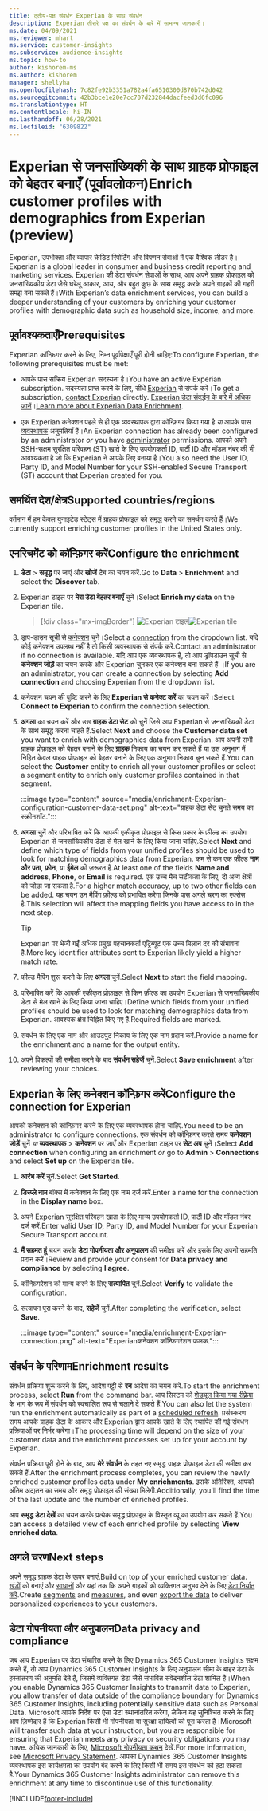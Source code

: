 ```yaml
---
title: तृतीय-पक्ष संवर्धन Experian के साथ संवर्धन
description: Experian तीसरे पक्ष का संवर्धन के बारे में सामान्य जानकारी।
ms.date: 04/09/2021
ms.reviewer: mhart
ms.service: customer-insights
ms.subservice: audience-insights
ms.topic: how-to
author: kishorem-ms
ms.author: kishorem
manager: shellyha
ms.openlocfilehash: 7c82fe92b3351a782a4fa6510300d870b742d042
ms.sourcegitcommit: 42b3bce1e20e7cc707d232844dacfeed3d6fc096
ms.translationtype: HT
ms.contentlocale: hi-IN
ms.lasthandoff: 06/28/2021
ms.locfileid: "6309822"
---
```

# <a name="enrich-customer-profiles-with-demographics-from-experian-preview"></a><span data-ttu-id="b706e-103">Experian से जनसांख्यिकी के साथ ग्राहक प्रोफाइल को बेहतर बनाएँ (पूर्वावलोकन)</span><span class="sxs-lookup"><span data-stu-id="b706e-103">Enrich customer profiles with demographics from Experian (preview)</span></span>

<span data-ttu-id="b706e-104">Experian, उपभोक्ता और व्यापार क्रेडिट रिपोर्टिंग और विपणन सेवाओं में एक वैश्विक लीडर है।</span><span class="sxs-lookup"><span data-stu-id="b706e-104">Experian is a global leader in consumer and business credit reporting and marketing services.</span></span> <span data-ttu-id="b706e-105">Experian की डेटा संवर्धन सेवाओं के साथ, आप अपने ग्राहक प्रोफाइल को जनसांख्यिकीय डेटा जैसे घरेलू आकार, आय, और बहुत कुछ के साथ समृद्ध करके अपने ग्राहकों की गहरी समझ बना सकते हैं।</span><span class="sxs-lookup"><span data-stu-id="b706e-105">With Experian’s data enrichment services, you can build a deeper understanding of your customers by enriching your customer profiles with demographic data such as household size, income, and more.</span></span>

## <a name="prerequisites"></a><span data-ttu-id="b706e-106">पूर्वावश्यकताएँ</span><span class="sxs-lookup"><span data-stu-id="b706e-106">Prerequisites</span></span>

<span data-ttu-id="b706e-107">Experian कॉन्फ़िगर करने के लिए, निम्न पूर्वापेक्षाएँ पूरी होनी चाहिए:</span><span class="sxs-lookup"><span data-stu-id="b706e-107">To configure Experian, the following prerequisites must be met:</span></span>

- <span data-ttu-id="b706e-108">आपके पास सक्रिय Experian सदस्यता है।</span><span class="sxs-lookup"><span data-stu-id="b706e-108">You have an active Experian subscription.</span></span> <span data-ttu-id="b706e-109">सदस्यता प्राप्त करने के लिए, सीधे [Experian](https://www.experian.com/marketing-services/contact) से संपर्क करें।</span><span class="sxs-lookup"><span data-stu-id="b706e-109">To get a subscription, [contact Experian](https://www.experian.com/marketing-services/contact) directly.</span></span> <span data-ttu-id="b706e-110">[Experian डेटा संवर्द्धन के बारे में अधिक जानें](https://www.experian.com/marketing-services/microsoft?cmpid=ems_web_mci_cdppage)।</span><span class="sxs-lookup"><span data-stu-id="b706e-110">[Learn more about Experian Data Enrichment](https://www.experian.com/marketing-services/microsoft?cmpid=ems_web_mci_cdppage).</span></span>

- <span data-ttu-id="b706e-111">एक Experian कनेक्शन पहले से ही एक व्यवस्थापक द्वारा कॉन्फ़िगर किया गया है *या* आपके पास [व्यवस्थापक](permissions.md#administrator) अनुमतियाँ हैं।</span><span class="sxs-lookup"><span data-stu-id="b706e-111">An Experian connection has already been configured by an administrator *or* you have [administrator](permissions.md#administrator) permissions.</span></span> <span data-ttu-id="b706e-112">आपको अपने SSH-सक्षम सुरक्षित परिवहन (ST) खाते के लिए उपयोगकर्ता ID, पार्टी ID और मॉडल नंबर की भी आवश्यकता है जो कि Experian ने आपके लिए बनाया है।</span><span class="sxs-lookup"><span data-stu-id="b706e-112">You also need the User ID, Party ID, and Model Number for your SSH-enabled Secure Transport (ST) account that Experian created for you.</span></span>

## <a name="supported-countriesregions"></a><span data-ttu-id="b706e-113">समर्थित देश/क्षेत्र</span><span class="sxs-lookup"><span data-stu-id="b706e-113">Supported countries/regions</span></span>

<span data-ttu-id="b706e-114">वर्तमान में हम केवल युनाइटेड स्टेट्स में ग्राहक प्रोफाइल को समृद्ध करने का समर्थन करते हैं।</span><span class="sxs-lookup"><span data-stu-id="b706e-114">We currently support enriching customer profiles in the United States only.</span></span>

## <a name="configure-the-enrichment"></a><span data-ttu-id="b706e-115">एनरिचमेंट को कॉन्फ़िगर करें</span><span class="sxs-lookup"><span data-stu-id="b706e-115">Configure the enrichment</span></span>

1. <span data-ttu-id="b706e-116">**डेटा** > **समृद्ध** पर जाएं और **खोजें** टैब का चयन करें.</span><span class="sxs-lookup"><span data-stu-id="b706e-116">Go to **Data** > **Enrichment** and select the **Discover** tab.</span></span>

1. <span data-ttu-id="b706e-117">Experian टाइल पर **मेरा डेटा बेहतर बनाएँ** चुनें।</span><span class="sxs-lookup"><span data-stu-id="b706e-117">Select **Enrich my data** on the Experian tile.</span></span>

   > [!div class="mx-imgBorder"]
   > <span data-ttu-id="b706e-118">![Experian टाइल](media/experian-tile.png "Experian टाइल")</span><span class="sxs-lookup"><span data-stu-id="b706e-118">![Experian tile](media/experian-tile.png "Experian tile")</span></span>
   > 

1. <span data-ttu-id="b706e-119">ड्राप-डाउन सूची से [कनेक्शन](connections.md) चुनें।</span><span class="sxs-lookup"><span data-stu-id="b706e-119">Select a [connection](connections.md) from the dropdown list.</span></span> <span data-ttu-id="b706e-120">यदि कोई कनेक्शन उपलब्ध नहीं है तो किसी व्यवस्थापक से संपर्क करें.</span><span class="sxs-lookup"><span data-stu-id="b706e-120">Contact an administrator if no connection is available.</span></span> <span data-ttu-id="b706e-121">यदि आप एक व्यवस्थापक हैं, तो आप ड्रॉपडाउन सूची से **कनेक्शन जोड़ें** का चयन करके और Experian चुनकर एक कनेक्शन बना सकते हैं ।</span><span class="sxs-lookup"><span data-stu-id="b706e-121">If you are an administrator, you can create a connection by selecting **Add connection** and choosing Experian from the dropdown list.</span></span> 

1. <span data-ttu-id="b706e-122">कनेक्शन चयन की पुष्टि करने के लिए **Experian से कनेक्ट करें** का चयन करें।</span><span class="sxs-lookup"><span data-stu-id="b706e-122">Select **Connect to Experian** to confirm the connection selection.</span></span>

1.  <span data-ttu-id="b706e-123">**अगला** का चयन करें और उस **ग्राहक डेटा सेट** को चुनें जिसे आप Experian से जनसांख्यिकी डेटा के साथ समृद्ध करना चाहते हैं.</span><span class="sxs-lookup"><span data-stu-id="b706e-123">Select **Next** and choose the **Customer data set** you want to enrich with demographics data from Experian.</span></span> <span data-ttu-id="b706e-124">आप अपनी सभी ग्राहक प्रोफ़ाइल को बेहतर बनाने के लिए **ग्राहक** निकाय का चयन कर सकते हैं या उस अनुभाग में निहित केवल ग्राहक प्रोफ़ाइल को बेहतर बनाने के लिए एक अनुभाग निकाय चुन सकते हैं.</span><span class="sxs-lookup"><span data-stu-id="b706e-124">You can select the **Customer** entity to enrich all your customer profiles or select a segment entity to enrich only customer profiles contained in that segment.</span></span>

    :::image type="content" source="media/enrichment-Experian-configuration-customer-data-set.png" alt-text="ग्राहक डेटा सेट चुनते समय का स्क्रीनशॉट.":::

1. <span data-ttu-id="b706e-126">**अगला** चुनें और परिभाषित करें कि आपकी एकीकृत प्रोफ़ाइल से किस प्रकार के फ़ील्ड का उपयोग Experian से जनसांख्यिकीय डेटा से मेल खाने के लिए किया जाना चाहिए.</span><span class="sxs-lookup"><span data-stu-id="b706e-126">Select **Next** and define which type of fields from your unified profiles should be used to look for matching demographics data from Experian.</span></span> <span data-ttu-id="b706e-127">कम से कम एक फ़ील्ड **नाम और पता**, **फ़ोन**, या **ईमेल** की ज़रूरत है.</span><span class="sxs-lookup"><span data-stu-id="b706e-127">At least one of the fields **Name and address**, **Phone**, or **Email** is required.</span></span> <span data-ttu-id="b706e-128">एक उच्च मैच सटीकता के लिए, दो अन्य क्षेत्रों को जोड़ा जा सकता है.</span><span class="sxs-lookup"><span data-stu-id="b706e-128">For a higher match accuracy, up to two other fields can be added.</span></span> <span data-ttu-id="b706e-129">यह चयन उन मैपिंग फ़ील्ड को प्रभावित करेगा जिनके पास अगले चरण का एक्सेस है.</span><span class="sxs-lookup"><span data-stu-id="b706e-129">This selection will affect the mapping fields you have access to in the next step.</span></span>

    > [!TIP]
    > <span data-ttu-id="b706e-130">Experian पर भेजी गईं अधिक प्रमुख पहचानकर्ता एट्रिब्यूट एक उच्च मिलान दर की संभावना है.</span><span class="sxs-lookup"><span data-stu-id="b706e-130">More key identifier attributes sent to Experian likely yield a higher match rate.</span></span>

1. <span data-ttu-id="b706e-131">फील्ड मैपिंग शुरू करने के लिए **अगला** चुनें.</span><span class="sxs-lookup"><span data-stu-id="b706e-131">Select **Next** to start the field mapping.</span></span>

1. <span data-ttu-id="b706e-132">परिभाषित करें कि आपकी एकीकृत प्रोफ़ाइल से किन फ़ील्ड का उपयोग Experian से जनसांख्यिकीय डेटा से मेल खाने के लिए किया जाना चाहिए।</span><span class="sxs-lookup"><span data-stu-id="b706e-132">Define which fields from your unified profiles should be used to look for matching demographics data from Experian.</span></span> <span data-ttu-id="b706e-133">आवश्यक क्षेत्र चिह्नित किए गए हैं.</span><span class="sxs-lookup"><span data-stu-id="b706e-133">Required fields are marked.</span></span>

1. <span data-ttu-id="b706e-134">संवर्धन के लिए एक नाम और आउटपुट निकाय के लिए एक नाम प्रदान करें.</span><span class="sxs-lookup"><span data-stu-id="b706e-134">Provide a name for the enrichment and a name for the output entity.</span></span>

1. <span data-ttu-id="b706e-135">अपने विकल्पों की समीक्षा करने के बाद **संवर्धन सहेजें** चुनें.</span><span class="sxs-lookup"><span data-stu-id="b706e-135">Select **Save enrichment** after reviewing your choices.</span></span>

## <a name="configure-the-connection-for-experian"></a><span data-ttu-id="b706e-136">Experian के लिए कनेक्शन कॉन्फ़िगर करें</span><span class="sxs-lookup"><span data-stu-id="b706e-136">Configure the connection for Experian</span></span> 

<span data-ttu-id="b706e-137">आपको कनेक्शन को कॉन्फ़िगर करने के लिए एक व्यवस्थापक होना चाहिए.</span><span class="sxs-lookup"><span data-stu-id="b706e-137">You need to be an administrator to configure connections.</span></span> <span data-ttu-id="b706e-138">एक संवर्धन को कॉन्फ़िगर करते समय **कनेक्शन जोड़ें** चुनें *या* **व्यवस्थापक** > **कनेक्शन** पर जाएँ और Experian टाइल पर **सेट अप** चुनें।</span><span class="sxs-lookup"><span data-stu-id="b706e-138">Select **Add connection** when configuring an enrichment *or* go to **Admin** > **Connections** and select **Set up** on the Experian tile.</span></span>

1. <span data-ttu-id="b706e-139">**आरंभ करें** चुनें.</span><span class="sxs-lookup"><span data-stu-id="b706e-139">Select **Get Started**.</span></span>

1. <span data-ttu-id="b706e-140">**डिस्प्ले नाम** बॉक्स में कनेक्शन के लिए एक नाम दर्ज करें.</span><span class="sxs-lookup"><span data-stu-id="b706e-140">Enter a name for the connection in the **Display name** box.</span></span>

1. <span data-ttu-id="b706e-141">अपने Experian सुरक्षित परिवहन खाता के लिए मान्य उपयोगकर्ता ID, पार्टी ID और मॉडल नंबर दर्ज करें.</span><span class="sxs-lookup"><span data-stu-id="b706e-141">Enter valid User ID, Party ID, and Model Number for your Experian Secure Transport account.</span></span>

1. <span data-ttu-id="b706e-142">**मैं सहमत हूं** चयन करके **डेटा गोपनीयता और अनुपालन** की समीक्षा करें और इसके लिए अपनी सहमति प्रदान करें।</span><span class="sxs-lookup"><span data-stu-id="b706e-142">Review and provide your consent for **Data privacy and compliance** by selecting **I agree**.</span></span>

1. <span data-ttu-id="b706e-143">कॉन्फ़िगरेशन को मान्य करने के लिए **सत्यापित** चुनें.</span><span class="sxs-lookup"><span data-stu-id="b706e-143">Select **Verify** to validate the configuration.</span></span>

1. <span data-ttu-id="b706e-144">सत्यापन पूरा करने के बाद, **सहेजें** चुनें.</span><span class="sxs-lookup"><span data-stu-id="b706e-144">After completing the verification, select **Save**.</span></span>
   
   :::image type="content" source="media/enrichment-Experian-connection.png" alt-text="Experianकनेक्शन कॉन्फिगरेशन फलक.":::

## <a name="enrichment-results"></a><span data-ttu-id="b706e-146">संवर्धन के परिणाम</span><span class="sxs-lookup"><span data-stu-id="b706e-146">Enrichment results</span></span>

<span data-ttu-id="b706e-147">संवर्धन प्रक्रिया शुरू करने के लिए, आदेश पट्टी से **रन** आदेश का चयन करें.</span><span class="sxs-lookup"><span data-stu-id="b706e-147">To start the enrichment process, select **Run** from the command bar.</span></span> <span data-ttu-id="b706e-148">आप सिस्टम को [शेड्यूल किया गया रीफ़्रेश](system.md#schedule-tab) के भाग के रूप में संवर्धन को स्वचालित रूप से चलाने दे सकते हैं.</span><span class="sxs-lookup"><span data-stu-id="b706e-148">You can also let the system run the enrichment automatically as part of a [scheduled refresh](system.md#schedule-tab).</span></span> <span data-ttu-id="b706e-149">प्रसंस्करण समय आपके ग्राहक डेटा के आकार और Experian द्वारा आपके खाते के लिए स्थापित की गई संवर्धन प्रक्रियाओं पर निर्भर करेगा।</span><span class="sxs-lookup"><span data-stu-id="b706e-149">The processing time will depend on the size of your customer data and the enrichment processes set up for your account by Experian.</span></span>

<span data-ttu-id="b706e-150">संवर्धन प्रक्रिया पूरी होने के बाद, आप **मेरे संवर्धन** के तहत नए समृद्ध ग्राहक प्रोफ़ाइल डेटा की समीक्षा कर सकते हैं.</span><span class="sxs-lookup"><span data-stu-id="b706e-150">After the enrichment process completes, you can review the newly enriched customer profiles data under **My enrichments**.</span></span> <span data-ttu-id="b706e-151">इसके अतिरिक्त, आपको अंतिम अद्यतन का समय और समृद्ध प्रोफ़ाइल की संख्या मिलेगी.</span><span class="sxs-lookup"><span data-stu-id="b706e-151">Additionally, you'll find the time of the last update and the number of enriched profiles.</span></span>

<span data-ttu-id="b706e-152">आप **समृद्ध डेटा देखें** का चयन करके प्रत्येक समृद्ध प्रोफ़ाइल के विस्तृत व्यू का उपयोग कर सकते हैं.</span><span class="sxs-lookup"><span data-stu-id="b706e-152">You can access a detailed view of each enriched profile by selecting **View enriched data**.</span></span>

## <a name="next-steps"></a><span data-ttu-id="b706e-153">अगले चरण</span><span class="sxs-lookup"><span data-stu-id="b706e-153">Next steps</span></span>

<span data-ttu-id="b706e-154">अपने समृद्ध ग्राहक डेटा के ऊपर बनाएं.</span><span class="sxs-lookup"><span data-stu-id="b706e-154">Build on top of your enriched customer data.</span></span> <span data-ttu-id="b706e-155">[खंडों](segments.md) को बनाएं और [साधानों](measures.md) और यहां तक कि अपने ग्राहकों को व्यक्तिगत अनुभव देने के लिए [डेटा निर्यात करें](export-destinations.md).</span><span class="sxs-lookup"><span data-stu-id="b706e-155">Create [segments](segments.md) and [measures](measures.md), and even [export the data](export-destinations.md) to deliver personalized experiences to your customers.</span></span>

## <a name="data-privacy-and-compliance"></a><span data-ttu-id="b706e-156">डेटा गोपनीयता और अनुपालन</span><span class="sxs-lookup"><span data-stu-id="b706e-156">Data privacy and compliance</span></span>

<span data-ttu-id="b706e-157">जब आप Experian पर डेटा संचारित करने के लिए Dynamics 365 Customer Insights सक्षम करते हैं, तो आप Dynamics 365 Customer Insights के लिए अनुपालन सीमा के बाहर डेटा के हस्तांतरण की अनुमति देते हैं, जिसमें व्यक्तिगत डेटा जैसे संभावित संवेदनशील डेटा शामिल हैं।</span><span class="sxs-lookup"><span data-stu-id="b706e-157">When you enable Dynamics 365 Customer Insights to transmit data to Experian, you allow transfer of data outside of the compliance boundary for Dynamics 365 Customer Insights, including potentially sensitive data such as Personal Data.</span></span> <span data-ttu-id="b706e-158">Microsoft आपके निर्देश पर ऐसा डेटा स्थानांतरित करेगा, लेकिन यह सुनिश्चित करने के लिए आप ज़िम्मेदार हैं कि Experian किसी भी गोपनीयता या सुरक्षा दायित्वों को पूरा करता है।</span><span class="sxs-lookup"><span data-stu-id="b706e-158">Microsoft will transfer such data at your instruction, but you are responsible for ensuring that Experian meets any privacy or security obligations you may have.</span></span> <span data-ttu-id="b706e-159">अधिक जानकारी के लिए, [Microsoft गोपनीयता कथन](https://go.microsoft.com/fwlink/?linkid=396732) देखें.</span><span class="sxs-lookup"><span data-stu-id="b706e-159">For more information, see [Microsoft Privacy Statement](https://go.microsoft.com/fwlink/?linkid=396732).</span></span>
<span data-ttu-id="b706e-160">आपका Dynamics 365 Customer Insights व्यवस्थापक इस कार्यक्षमता का उपयोग बंद करने के लिए किसी भी समय इस संवर्धन को हटा सकता है.</span><span class="sxs-lookup"><span data-stu-id="b706e-160">Your Dynamics 365 Customer Insights administrator can remove this enrichment at any time to discontinue use of this functionality.</span></span>


[!INCLUDE[footer-include](../includes/footer-banner.md)]
